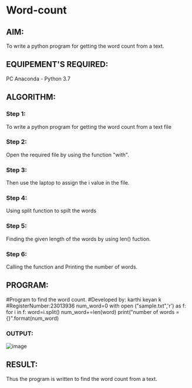 # Word-count
## AIM:
To write a python program for getting the word count from a text.
## EQUIPEMENT'S REQUIRED: 
PC
Anaconda - Python 3.7
## ALGORITHM: 
### Step 1:
To write a python program for getting the word count from a text file

### Step 2: 
Open the required file by using the function "with".
 
### Step 3: 
Then use the laptop to assign the i value in the file.

### Step 4:  
Using split function to spilt the words

### Step 5: 
Finding the given length of the words by using len() fuction.

### Step 6: 
Calling the function and Printing the number of words.

## PROGRAM:
#Program to find the word count.
#Developed by: karthi keyan k
#RegisterNumber:23013936
num_word=0
with open ("sample.txt",'r') as f:
for i in f:
word=i.split()
num_word+=len(word)
print("number of words ={}".format(num_word)

### OUTPUT:
![image](https://github.com/Karthi051/Word-count/assets/148327224/76d7dd29-2d61-45c6-bc36-eb3f1f3c1fc5)




## RESULT:
Thus the program is written to find the word count from a text.
